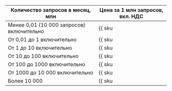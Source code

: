 | Количество запросов в месяц, млн | Цена за 1 млн запросов, вкл. НДС |
| --- | --- |
| Менее 0,01 (10 000 запросов) включительно | {{ sku|KZT|sws.waf.requests.v1|string }} |
| От 0,01 до 1 включительно | {{ sku|KZT|sws.waf.requests.v1|pricingRate.0.01|string }} |
| От 1 до 10 включительно | {{ sku|KZT|sws.waf.requests.v1|pricingRate.1|string }} |
| От 10 до 100 включительно | {{ sku|KZT|sws.waf.requests.v1|pricingRate.10|string }} |
| От 100 до 1000 включительно | {{ sku|KZT|sws.waf.requests.v1|pricingRate.100|string }} |
| От 1000 до 10 000 включительно | {{ sku|KZT|sws.waf.requests.v1|pricingRate.1000|string }} |
| Более 10 000 | {{ sku|KZT|sws.waf.requests.v1|pricingRate.10000|string }} |